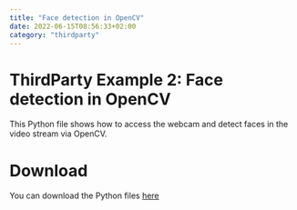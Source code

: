 ```yaml
---
title: "Face detection in OpenCV"
date: 2022-06-15T08:56:33+02:00
category: "thirdparty"
---
```


# ThirdParty Example 2: Face detection in OpenCV
This Python file shows how to access the webcam and detect faces in the video stream via OpenCV.

# Download
You can download the Python files [here](/examples/thirdparty/example2/FaceDetection.py)
